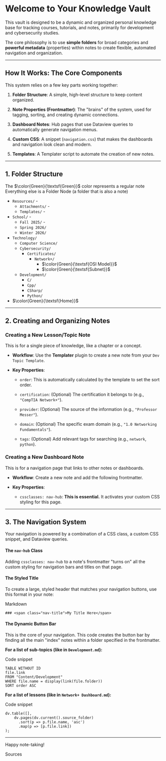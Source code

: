 # Welcome to Your Knowledge Vault

This vault is designed to be a dynamic and organized personal knowledge base for tracking courses, tutorials, and notes, primarily for development and cybersecurity studies.

The core philosophy is to use **simple folders** for broad categories and **powerful metadata** (properties) within notes to create flexible, automated navigation and organization.

---

## How It Works: The Core Components

This system relies on a few key parts working together:

1. **Folder Structure**: A simple, high-level structure to keep content organized.
    
2. **Note Properties (Frontmatter)**: The "brains" of the system, used for tagging, sorting, and creating dynamic connections.
    
3. **Dashboard Notes**: Hub pages that use Dataview queries to automatically generate navigation menus.
    
4. **Custom CSS**: A snippet (`navigation.css`) that makes the dashboards and navigation look clean and modern.
    
5. **Templates**: A Templater script to automate the creation of new notes.
    

---

## 1. Folder Structure

The $\color{Green}{\textsf{Green}}$ color represents a regular note
Everything else is a Folder Node (a folder that is also a note)

- `Resources/` -
	- `Attachments/` - 
	- `Templates/` - 
- `School/` - 
	- `Fall 2025/` - 
	- `Spring 2026/`
	- `Winter 2026/`
- `Technology/`
	- `Computer Science/`
	- `Cybersecurity/`
		- `Certificates/`
			- `Network+/`
				- $\color{Green}{\textsf{OSI Model}}$
				- $\color{Green}{\textsf{Subnet}}$
	- `Development/`
		- `C/`
		- `Cpp/`
		- `CSharp/`
		- `Python/`
- $\color{Green}{\textsf{Home}}$


---

## 2. Creating and Organizing Notes

### Creating a New Lesson/Topic Note

This is for a single piece of knowledge, like a chapter or a concept.

- **Workflow**: Use the **Templater** plugin to create a new note from your `Dev Topic Template`.
    
- **Key Properties**:
    
    - `order`: This is automatically calculated by the template to set the sort order.
        
    - `certification`: (Optional) The certification it belongs to (e.g., `"CompTIA Network+"`).
        
    - `provider`: (Optional) The source of the information (e.g., `"Professor Messer"`).
        
    - `domain`: (Optional) The specific exam domain (e.g., `"1.0 Networking Fundamentals"`).
        
    - `tags`: (Optional) Add relevant tags for searching (e.g., `network`, `python`).
        

### Creating a New Dashboard Note

This is for a navigation page that links to other notes or dashboards.

- **Workflow**: Create a new note and add the following frontmatter.
    
- **Key Properties**:
    
    - `cssclasses: nav-hub`: **This is essential.** It activates your custom CSS styling for this page.

---

## 3. The Navigation System

Your navigation is powered by a combination of a CSS class, a custom CSS snippet, and Dataview queries.

#### The `nav-hub` Class

Adding `cssclasses: nav-hub` to a note's frontmatter "turns on" all the custom styling for navigation bars and titles on that page.

#### The Styled Title

To create a large, styled header that matches your navigation buttons, use this format in your note:

Markdown

```
### <span class="nav-title">My Title Here</span>
```

#### The Dynamic Button Bar

This is the core of your navigation. This code creates the button bar by finding all the main "index" notes within a folder specified in the frontmatter.

**For a list of sub-topics (like in `Development.md`):**

Code snippet

```
TABLE WITHOUT ID
file.link
FROM "Content/Development"
WHERE file.name = display(link(file.folder))
SORT order ASC
```

**For a list of lessons (like in `Network+ Dashboard.md`):**

Code snippet

```
dv.table([],
    dv.pages(dv.current().source_folder)
      .sort(p => p.file.name, 'asc')
      .map(p => [p.file.link])
);
```

---

Happy note-taking!

Sources
